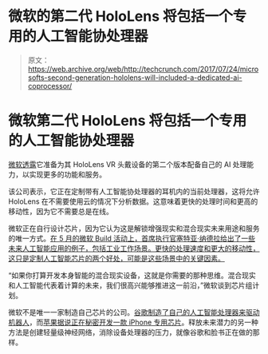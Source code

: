 # 微软的第二代 HoloLens 将包括一个专用的人工智能协处理器

> 原文：<https://web.archive.org/web/http://techcrunch.com/2017/07/24/microsofts-second-generation-hololens-will-included-a-dedicated-ai-coprocessor/>

# 微软第二代 HoloLens 将包括一个专用的人工智能协处理器

[微软透露](https://web.archive.org/web/20230325230900/https://www.microsoft.com/en-us/research/blog/second-version-hololens-hpu-will-incorporate-ai-coprocessor-implementing-dnns/)它准备为其 HoloLens VR 头戴设备的第二个版本配备自己的 AI 处理能力，以实现更多的功能和服务。

该公司表示，它正在定制带有人工智能协处理器的耳机内的当前处理器，这将允许 HoloLens 在不需要使用云的情况下分析数据。这意味着更快的处理时间和更高的移动性，因为它不需要总是在线。

微软正在自行设计芯片，因为它认为这是解锁增强现实和混合现实未来用途和服务的唯一方式。[在 5 月的微软 Build 活动上，首席执行官塞特亚·纳德拉给出了一些未来人工智能应用的例子，包括工业工作场景。更快的处理速度和更大的移动性，这只是定制人工智能芯片的两个好处，可能是这些场景中的关键因素。](https://web.archive.org/web/20230325230900/https://techcrunch.com/2016/09/26/microsoft-ceo-satya-nadella-on-how-ai-will-transform-his-company/)

“如果你打算开发本身智能的混合现实设备，这就是你需要的那种思维。混合现实和人工智能代表着计算的未来，我们很高兴能够推进这一前沿，”微软谈到芯片组计划。

微软不是唯一一家制造自己芯片的公司。[谷歌制造了自己的人工智能处理器来驱动机器人](https://web.archive.org/web/20230325230900/https://www.wired.com/2016/05/google-tpu-custom-chips/)，而[苹果据说正在秘密开发一款 iPhone 专用芯片](https://web.archive.org/web/20230325230900/https://www.bloomberg.com/news/articles/2017-05-26/apple-said-to-plan-dedicated-chip-to-power-ai-on-devices)。释放未来潜力的另一种方法是创建轻量级神经网络，消除设备处理器的压力，就像谷歌和脸书正在做的那样。